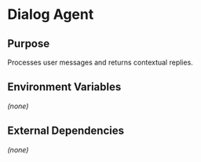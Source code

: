 # Dialog Agent

## Purpose
Processes user messages and returns contextual replies.

## Environment Variables
*(none)*

## External Dependencies
*(none)*
